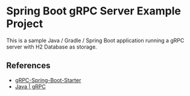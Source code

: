 # Spring Boot gRPC Server Example Project

This is a sample Java / Gradle / Spring Boot application running a gRPC server with H2 Database as storage.

## References

* [gRPC-Spring-Boot-Starter](https://yidongnan.github.io/grpc-spring-boot-starter/en/)
* [Java | gRPC](https://grpc.io/docs/languages/java/)
